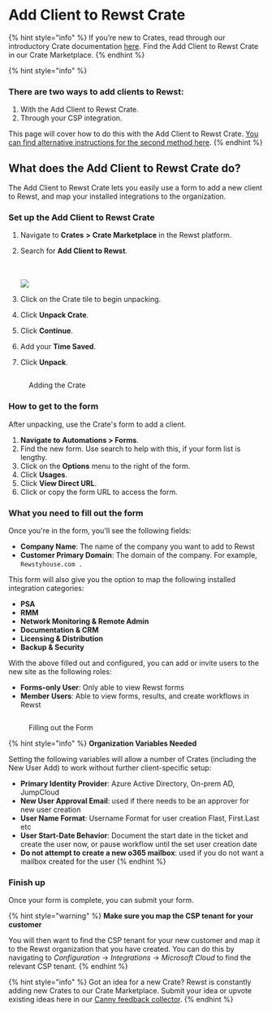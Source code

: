 # Add Client to Rewst Crate

{% hint style="info" %}
If you’re new to Crates, read through our introductory Crate documentation [here](https://docs.rewst.help/prebuilt-automations/crates). Find the Add Client to Rewst Crate in our Crate Marketplace.
{% endhint %}

{% hint style="info" %}
### There are two ways to add clients to Rewst:

1. With the Add Client to Rewst Crate.
2. Through your CSP integration.

This page will cover how to do this with the Add Client to Rewst Crate. [You can find alternative instructions for the second method here](../../configuration/integrations/individual-integration-documentation/cloud/microsoft-cloud-integration-bundle/microsoft-csp/adding-a-new-client-to-rewst.md).
{% endhint %}

## What does the Add Client to Rewst Crate do?

The Add Client to Rewst Crate lets you easily use a form to add a new client to Rewst, and map your installed integrations to the organization.

### Set up the Add Client to Rewst Crate

1. Navigate to **Crates** **>** **Crate Marketplace** in the Rewst platform.
2.  Search for **Add Client to Rewst**.

    \
    \
    ![](<../../../.gitbook/assets/Screenshot 2025-03-07 at 9.50.14 AM.png>)
3. Click on the Crate tile to begin unpacking.
4. Click **Unpack Crate**.
5. Click **Continue**.
6. Add your **Time Saved**.
7. Click **Unpack**.

<figure><img src="../../../.gitbook/assets/unpack-client-add-crate.gif" alt=""><figcaption><p>Adding the Crate</p></figcaption></figure>

### How to get to the form

After unpacking, use the Crate's form to add a client.

1. **Navigate to** **Automations > Forms**.
2. Find the new form. Use search to help with this, if your form list is lengthy.
3. Click on the **Options** menu to the right of the form.
4. Click **Usages**.
5. Click **View Direct URL**.
6. Click or copy the form URL to access the form.

### What you need to fill out the form

Once you're in the form, you'll see the following fields:

* **Company Name**: The name of the company you want to add to Rewst
* **Customer Primary Domain**: The domain of the company. For example, `Rewstyhouse.com .`

This form will also give you the option to map the following installed integration categories:

* **PSA**
* **RMM**
* **Network Monitoring & Remote Admin**
* **Documentation & CRM**
* **Licensing & Distribution**
* **Backup & Security**

With the above filled out and configured, you can add or invite users to the new site as the following roles:

* **Forms-only User**: Only able to view Rewst forms
* **Member Users**: Able to view forms, results, and create workflows in Rewst

<figure><img src="../../../.gitbook/assets/filling-out-the-form.gif" alt=""><figcaption><p>Filling out the Form</p></figcaption></figure>

{% hint style="info" %}
**Organization Variables Needed**

Setting the following variables will allow a number of Crates (including the New User Add) to work without further client-specific setup:

* **Primary Identity Provider**: Azure Active Directory, On-prem AD, JumpCloud
* **New User Approval Email**: used if there needs to be an approver for new user creation
* **User Name Format**: Username Format for user creation Flast, First.Last etc
* **User Start-Date Behavior**: Document the start date in the ticket and create the user now, or pause workflow until the set user creation date
* **Do not attempt to create a new o365 mailbox**: used if you do not want a mailbox created for the user
{% endhint %}

### Finish up

Once your form is complete, you can submit your form.

{% hint style="warning" %}
**Make sure you map the CSP tenant for your customer**

You will then want to find the CSP tenant for your new customer and map it to the Rewst organization that you have created. You can do this by navigating to _Configuration_ → _Integrations_ → _Microsoft Cloud_ to find the relevant CSP tenant.
{% endhint %}

{% hint style="info" %}
Got an idea for a new Crate? Rewst is constantly adding new Crates to our Crate Marketplace. Submit your idea or upvote existing ideas here in our [Canny feedback collector](https://rewst.canny.io/crates).
{% endhint %}
